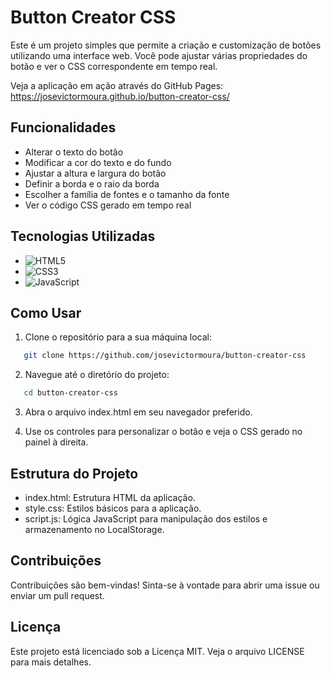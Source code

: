 # Button Creator CSS

Este é um projeto simples que permite a criação e customização de botões utilizando uma interface web. Você pode ajustar várias propriedades do botão e ver o CSS correspondente em tempo real.

Veja a aplicação em ação através do GitHub Pages: https://josevictormoura.github.io/button-creator-css/

## Funcionalidades

- Alterar o texto do botão
- Modificar a cor do texto e do fundo
- Ajustar a altura e largura do botão
- Definir a borda e o raio da borda
- Escolher a família de fontes e o tamanho da fonte
- Ver o código CSS gerado em tempo real

## Tecnologias Utilizadas
- ![HTML5](https://img.shields.io/badge/html5-%23E34F26.svg?style=for-the-badge&logo=html5&logoColor=white)
- ![CSS3](https://img.shields.io/badge/css3-%231572B6.svg?style=for-the-badge&logo=css3&logoColor=white)
- ![JavaScript](https://img.shields.io/badge/javascript-%23323330.svg?style=for-the-badge&logo=javascript&logoColor=%23F7DF1E)

## Como Usar

1. Clone o repositório para a sua máquina local:
```bash
   git clone https://github.com/josevictormoura/button-creator-css
```

2. Navegue até o diretório do projeto:
```bash
   cd button-creator-css
```
3. Abra o arquivo index.html em seu navegador preferido.

4. Use os controles para personalizar o botão e veja o CSS gerado no painel à direita.

## Estrutura do Projeto
- index.html: Estrutura HTML da aplicação.
- style.css: Estilos básicos para a aplicação.
- script.js: Lógica JavaScript para manipulação dos estilos e armazenamento no LocalStorage.

## Contribuições
Contribuições são bem-vindas! Sinta-se à vontade para abrir uma issue ou enviar um pull request.

## Licença
Este projeto está licenciado sob a Licença MIT. Veja o arquivo LICENSE para mais detalhes.
